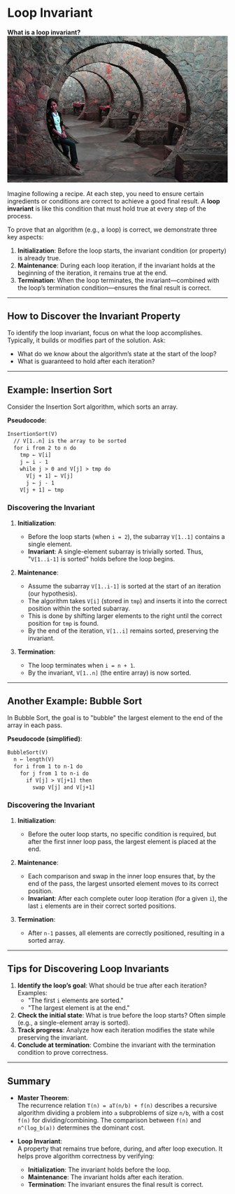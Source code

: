# Loop Invariant  
**What is a loop invariant?**  
![loop](/Topics/computer_science/Design-and-Analysis-of-Algorithm-Project/loop_invariant_bigO_master_theorem/images/loop.png)

Imagine following a recipe. At each step, you need to ensure certain ingredients or conditions are correct to achieve a good final result. A **loop invariant** is like this condition that must hold true at every step of the process.  

To prove that an algorithm (e.g., a loop) is correct, we demonstrate three key aspects:  
1. **Initialization**: Before the loop starts, the invariant condition (or property) is already true.  
2. **Maintenance**: During each loop iteration, if the invariant holds at the beginning of the iteration, it remains true at the end.  
3. **Termination**: When the loop terminates, the invariant—combined with the loop’s termination condition—ensures the final result is correct.  

---

## How to Discover the Invariant Property  
To identify the loop invariant, focus on what the loop accomplishes. Typically, it builds or modifies part of the solution. Ask:  
- What do we know about the algorithm’s state at the start of the loop?  
- What is guaranteed to hold after each iteration?  

---

## Example: Insertion Sort  
Consider the Insertion Sort algorithm, which sorts an array.  

**Pseudocode**:  
```pseudocode  
InsertionSort(V)  
  // V[1..n] is the array to be sorted  
  for i from 2 to n do  
    tmp ← V[i]  
    j ← i - 1  
    while j > 0 and V[j] > tmp do  
      V[j + 1] ← V[j]  
      j ← j - 1  
    V[j + 1] ← tmp  
```  

### Discovering the Invariant  
1. **Initialization**:  
   - Before the loop starts (when `i = 2`), the subarray `V[1..1]` contains a single element.  
   - **Invariant**: A single-element subarray is trivially sorted. Thus, "`V[1..i-1]` is sorted" holds before the loop begins.  

2. **Maintenance**:  
   - Assume the subarray `V[1..i-1]` is sorted at the start of an iteration (our hypothesis).  
   - The algorithm takes `V[i]` (stored in `tmp`) and inserts it into the correct position within the sorted subarray.  
   - This is done by shifting larger elements to the right until the correct position for `tmp` is found.  
   - By the end of the iteration, `V[1..i]` remains sorted, preserving the invariant.  

3. **Termination**:  
   - The loop terminates when `i = n + 1`.  
   - By the invariant, `V[1..n]` (the entire array) is now sorted.  

---

## Another Example: Bubble Sort  
In Bubble Sort, the goal is to "bubble" the largest element to the end of the array in each pass.  

**Pseudocode (simplified)**:  
```pseudocode  
BubbleSort(V)  
  n ← length(V)  
  for i from 1 to n-1 do  
    for j from 1 to n-i do  
      if V[j] > V[j+1] then  
        swap V[j] and V[j+1]  
```  

### Discovering the Invariant  
1. **Initialization**:  
   - Before the outer loop starts, no specific condition is required, but after the first inner loop pass, the largest element is placed at the end.  

2. **Maintenance**:  
   - Each comparison and swap in the inner loop ensures that, by the end of the pass, the largest unsorted element moves to its correct position.  
   - **Invariant**: After each complete outer loop iteration (for a given `i`), the last `i` elements are in their correct sorted positions.  

3. **Termination**:  
   - After `n-1` passes, all elements are correctly positioned, resulting in a sorted array.  

---

## Tips for Discovering Loop Invariants  
1. **Identify the loop’s goal**: What should be true after each iteration? Examples:  
   - "The first `i` elements are sorted."  
   - "The largest element is at the end."  
2. **Check the initial state**: What is true before the loop starts? Often simple (e.g., a single-element array is sorted).  
3. **Track progress**: Analyze how each iteration modifies the state while preserving the invariant.  
4. **Conclude at termination**: Combine the invariant with the termination condition to prove correctness.  

---

## Summary  
- **Master Theorem**:  
  The recurrence relation `T(n) = aT(n/b) + f(n)` describes a recursive algorithm dividing a problem into `a` subproblems of size `n/b`, with a cost `f(n)` for dividing/combining. The comparison between `f(n)` and `n^(log_b(a))` determines the dominant cost.  

- **Loop Invariant**:  
  A property that remains true before, during, and after loop execution. It helps prove algorithm correctness by verifying:  
  - **Initialization**: The invariant holds before the loop.  
  - **Maintenance**: The invariant holds after each iteration.  
  - **Termination**: The invariant ensures the final result is correct.  

